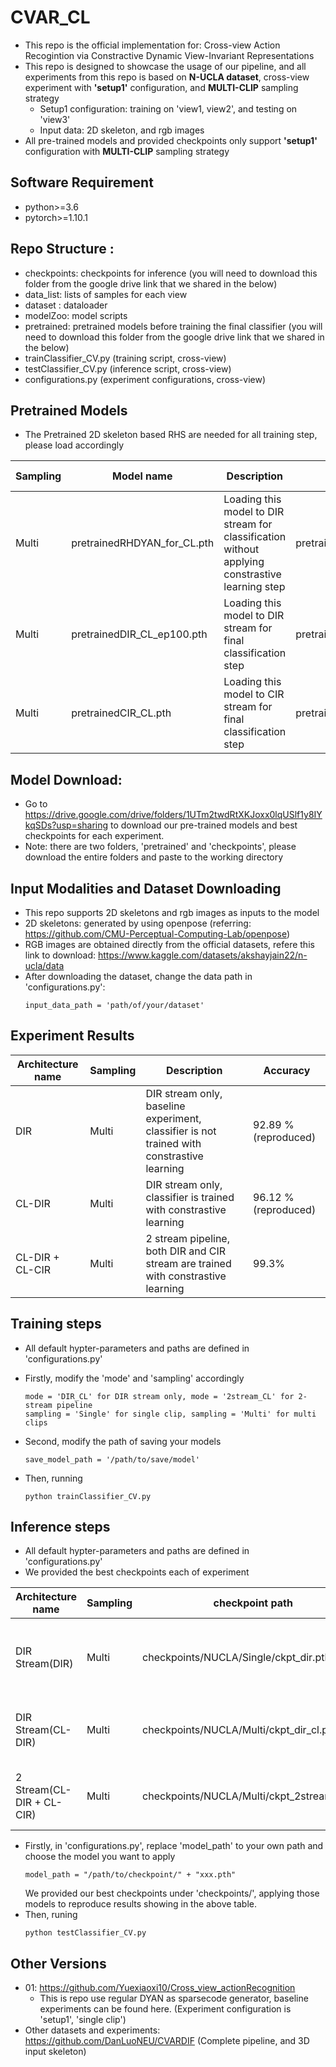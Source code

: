 # CVAR_CL
  * This repo is the official implementation for: Cross-view Action Recogintion via Constractive Dynamic View-Invariant Representations
  * This repo is designed to showcase the usage of our pipeline, and all experiments from this repo is based on **N-UCLA dataset**, cross-view experiment with **'setup1'** configuration, and **MULTI-CLIP** sampling strategy
      * Setup1 configuration: training on 'view1, view2', and testing on 'view3'
      * Input data: 2D skeleton, and rgb images 
  * All pre-trained models and provided checkpoints only support **'setup1'** configuration with **MULTI-CLIP** sampling strategy


## Software Requirement
  * python>=3.6
  * pytorch>=1.10.1
  
## Repo Structure :
  * checkpoints: checkpoints for inference (you will need to download this folder from the google drive link that we shared in the below) 
  * data_list: lists of samples for each view
  * dataset : dataloader
  * modelZoo: model scripts
  * pretrained: pretrained models before training the final classifier (you will need to download this folder from the google drive link that we shared in the below)
  * trainClassifier_CV.py (training script, cross-view)
  * testClassifier_CV.py (inference script, cross-view)
  * configurations.py (experiment configurations, cross-view)

## Pretrained Models
  * The Pretrained 2D skeleton based RHS are needed for all training step, please load accordingly
    
  |Sampling| Model name | Description| Model Path | Gumbel Threshold|
  |---| --- | --- | --- | --- |
  |Multi| pretrainedRHDYAN_for_CL.pth| Loading this model to DIR stream for classification without applying constrastive learning step| pretrained/UCLA/setup1/Multi | 0.505 |
  |Multi| pretrainedDIR_CL_ep100.pth | Loading this model to DIR stream for final classification step| pretrained/NUCLA/setup1/Multi | 0.502 |
  |Multi| pretrainedCIR_CL.pth | Loading this model to CIR stream for final classification step| pretrained/NUCLA/setup1/Multi | 0.502 |
  
## Model Download:
  * Go to https://drive.google.com/drive/folders/1UTm2twdRtXKJoxx0lqUSlf1y8IYkqSDs?usp=sharing to download our pre-trained models and  best checkpoints for each experiment.
  * Note: there are two folders, 'pretrained' and 'checkpoints', please download the entire folders and paste to the working directory

## Input Modalities and Dataset Downloading
  * This repo supports 2D skeletons and rgb images as inputs to the model 
  * 2D skeletons: generated by using openpose (referring: https://github.com/CMU-Perceptual-Computing-Lab/openpose)
  * RGB images are obtained directly from the official datasets, refere this link to download: https://www.kaggle.com/datasets/akshayjain22/n-ucla/data 
  * After downloading the dataset, change the data path in 'configurations.py': 
    ```
    input_data_path = 'path/of/your/dataset'
    ```


## Experiment Results
  
  | Architecture name | Sampling| Description | Accuracy |
  | --- | --- | --- | --- |
  | DIR | Multi | DIR stream only, baseline experiment, classifier is not trained with constrastive learning | 92.89 % (reproduced)| 
  | CL-DIR | Multi | DIR stream only, classifier is trained with constrastive learning  | 96.12 %(reproduced) |
  | CL-DIR + CL-CIR | Multi | 2 stream pipeline, both DIR and CIR stream are trained with constrastive learning | 99.3% |

## Training steps
 * All default hypter-parameters and paths are defined in 'configurations.py'
 * Firstly, modify the 'mode' and 'sampling' accordingly
    ```
    mode = 'DIR_CL' for DIR stream only, mode = '2stream_CL' for 2-stream pipeline
    sampling = 'Single' for single clip, sampling = 'Multi' for multi clips
    ```

  * Second, modify the path of saving your models
    ```
    save_model_path = '/path/to/save/model'
    ```
  * Then, running
    ```
    python trainClassifier_CV.py
    ```

## Inference steps
 * All default hypter-parameters and paths are defined in 'configurations.py'
 * We provided the best checkpoints each of experiment
 
  | Architecture name | Sampling | checkpoint path | Usage |
  | --- | --- | --- | --- | 
  | DIR Stream(DIR) | Multi | checkpoints/NUCLA/Single/ckpt_dir.pth | for DIR stream only, no constrastive learning step |
  | DIR Stream(CL-DIR) | Multi | checkpoints/NUCLA/Multi/ckpt_dir_cl.pth | for DIR stream only, with constrastive learning |
  | 2 Stream(CL-DIR + CL-CIR) | Multi | checkpoints/NUCLA/Multi/ckpt_2stream_cl.pth | for 2Stream, with constrastive learning |

 * Firstly, in 'configurations.py', replace 'model_path' to your own path and choose the model you want to apply 
    ```
    model_path = "/path/to/checkpoint/" + "xxx.pth"
    ```
    We provided our best checkpoints under 'checkpoints/', applying those models to reproduce results showing in the above table. 
 * Then, runing
   ```
   python testClassifier_CV.py
   ```


## Other Versions
  * 01: https://github.com/Yuexiaoxi10/Cross_view_actionRecognition
      * This is repo use regular DYAN as sparsecode generator, baseline experiments can be found here. (Experiment configuration is 'setup1', 'single clip')
  * Other datasets and experiments: https://github.com/DanLuoNEU/CVARDIF (Complete pipeline, and 3D input skeleton)
    


  



